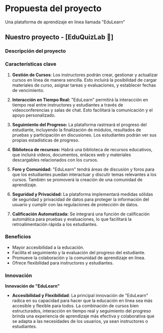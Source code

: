 # Propuesta del proyecto

Una plataforma de aprendizaje en linea llamada "EduLearn"

## Nuestro proyecto - [EduQuizLab 🧠]

### Descripción del proyecto

### Características clave

1. **Gestión de Cursos**: Los instructores podrán crear, gestionar y actualizar cursos en línea de manera sencilla. Esto incluirá la posibilidad de cargar materiales de curso, asignar tareas y evaluaciones, y establecer fechas de vencimiento.

2. **Interacción en Tiempo Real:**  "EduLearn" permitirá la interacción en tiempo real entre instructores y estudiantes a través de videoconferencias y salas de chat. Esto facilitará la comunicación y el apoyo personalizado.

3. **Seguimiento del Progreso:** La plataforma rastreará el progreso del estudiante, incluyendo la finalización de módulos, resultados de pruebas y participación en discusiones. Los estudiantes podrán ver sus propias estadísticas de progreso.

4. **Biblioteca de recursos:** Habrá una biblioteca de recursos educativos, que incluirá videos, documentos, enlaces web y materiales descargables relacionados con los cursos.

5. **Foro y Comunidad:** "EduLearn" tendrá áreas de discusión y foros para que los estudiantes puedan interactuar y discutir temas relevantes a los cursos. También se promoverá la creación de una comunidad de aprendizaje.

6. **Seguridad y Privacidad:** La plataforma implementará medidas sólidas de seguridad y privacidad de datos para proteger la información del usuario y cumplir con las regulaciones de protección de datos.

7. **Calificación Automatizada:** Se integrará una función de calificación automática para pruebas y evaluaciones, lo que facilitará la retroalimentación rápida a los estudiantes.

### Beneficios

* Mayor accesibilidad a la educación.
* Facilita el seguimiento y la evaluación del progreso del estudiante.
* Promueve la colaboración y la comunidad de aprendizaje en linea.
* Ofrece flexibilidad para instructores y estudiantes.

### Innovación

**Innovación de "EduLearn"**

* **Accesibilidad y Flexibilidad**: La principal innovación de "EduLearn" radica en su capacidad para hacer que la educación en línea sea más accesible y flexible para todos. La combinación de cursos bien estructurados, interacción en tiempo real y seguimiento del progreso brinda una experiencia de aprendizaje más efectiva y colaborativa que se adapta a las necesidades de los usuarios, ya sean instructores o estudiantes.
